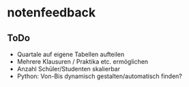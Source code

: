 # notenfeedback

## ToDo
* Quartale auf eigene Tabellen aufteilen
* Mehrere Klausuren / Praktika etc. ermöglichen
* Anzahl Schüler/Studenten skalierbar
* Python: Von-Bis dynamisch gestalten/automatisch finden?

